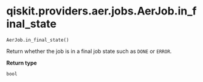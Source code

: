 # qiskit.providers.aer.jobs.AerJob.in\_final\_state

`AerJob.in_final_state()`

Return whether the job is in a final job state such as `DONE` or `ERROR`.

**Return type**

`bool`
